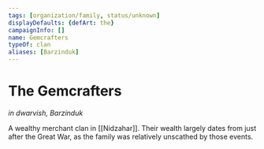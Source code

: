 ```yaml
---
tags: [organization/family, status/unknown]
displayDefaults: {defArt: the}
campaignInfo: []
name: Gemcrafters
typeOf: clan
aliases: [Barzinduk]
---
```

# The Gemcrafters
*in dwarvish, Barzinduk*

A wealthy merchant clan in [[Nidzahar]]. Their wealth largely dates from just after the Great War, as the family was relatively unscathed by those events.
